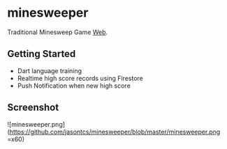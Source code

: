 # minesweeper

Traditional Minesweep Game [Web](https://hk-minesweeper.web.app/). 

## Getting Started

- Dart language training
- Realtime high score records using Firestore
- Push Notification when new high score

## Screenshot

![minesweeper.png](https://github.com/jasontcs/minesweeper/blob/master/minesweeper.png =x60)
